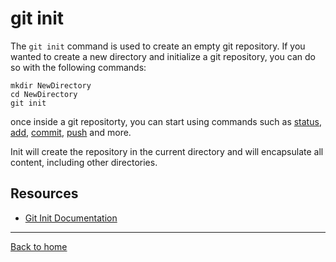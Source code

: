 # git init
The `git init` command is used to create an empty git repository.
If you wanted to create a new directory and initialize a git repository, you can do so with the following commands:
```
mkdir NewDirectory
cd NewDirectory
git init
```
once inside a git repositorty, you can start using commands such as
[status](./Status.md),
[add](./Add.md),
[commit](./Commit.md),
[push](./Push.md)
and more.

Init will create the repository in the current directory and will encapsulate all content, including other directories.
## Resources
- [Git Init Documentation](https://git-scm.com/docs/git-init)
---
[Back to home](../README.md)
